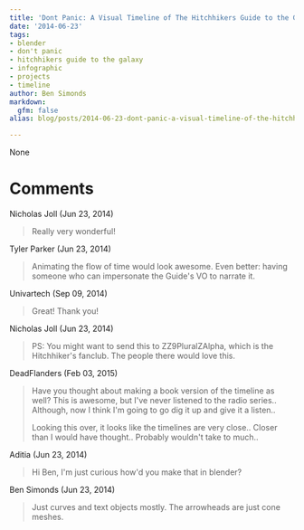 ```yaml
---
title: 'Dont Panic: A Visual Timeline of The Hitchhikers Guide to the Galaxy'
date: '2014-06-23'
tags:
- blender
- don't panic
- hitchhikers guide to the galaxy
- infographic
- projects
- timeline
author: Ben Simonds
markdown:
  gfm: false
alias: blog/posts/2014-06-23-dont-panic-a-visual-timeline-of-the-hitchhikers-guide-to-the-galaxy

---
```


None




# Comments


Nicholas Joll (Jun 23, 2014)
> Really very wonderful!

Tyler Parker (Jun 23, 2014)
> Animating the flow of time would look awesome. Even better: having someone who can impersonate the Guide's VO to narrate it.

Univartech (Sep 09, 2014)
> Great! Thank you!

Nicholas Joll (Jun 23, 2014)
> PS: You might want to send this to ZZ9PluralZAlpha, which is the Hitchhiker's fanclub. The people there would love this.

DeadFlanders (Feb 03, 2015)
> Have you thought about making a book version of the timeline as well?  This is awesome, but I've never listened to the radio series..  Although, now I think I'm going to go dig it up and give it a listen..
> 
> Looking this over, it looks like the timelines are very close..  Closer than I would have thought..  Probably wouldn't take to much..

Aditia (Jun 23, 2014)
> Hi Ben, I'm just curious how'd you make that in blender?

Ben Simonds (Jun 23, 2014)
> Just curves and text objects mostly. The arrowheads are just cone meshes.
